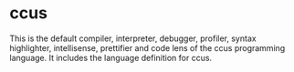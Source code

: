 # ccus

This is the default compiler, interpreter, debugger, profiler, syntax highlighter, intellisense, prettifier and code lens of the ccus programming language. It includes the language definition for ccus.
